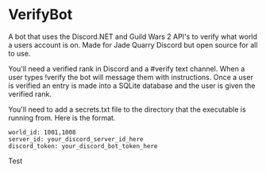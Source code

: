 # VerifyBot   

A bot that uses the Discord.NET and Guild Wars 2 API's to verify what world a users account is on. Made for Jade Quarry Discord but open source for all to use.   

You'll need a verified rank in Discord and a #verify text channel. When a user types !verify the bot will message them with instructions. Once a user is verified an entry is made into a SQLite database and the user is given the verified rank.

You'll need to add a secrets.txt file to the directory that the executable is running from. Here is the format.   
```
world_id: 1001,1008   
server_id: your_discord_server_id_here   
discord_token: your_discord_bot_token_here
```

Test 